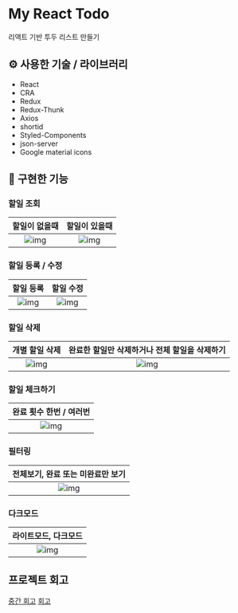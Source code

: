 # My React Todo
리액트 기반 투두 리스트 만들기


## ⚙️ 사용한 기술 / 라이브러리
- React
- CRA
- Redux
- Redux-Thunk
- Axios
- shortid
- Styled-Components
- json-server
- Google material icons


## 👀 구현한 기능
### 할일 조회
| 할일이 없을때 | 할일이 있을때 |
|:---:|:---:|
|![img](https://user-images.githubusercontent.com/87507011/231459145-813c4d04-31e3-4121-ae3a-e3d5de7175ad.png)|![img](https://user-images.githubusercontent.com/87507011/231459386-1b716ba7-6df9-453f-b955-3446cf6ac904.png)|


### 할일 등록 / 수정
|할일 등록|할일 수정|
|:---:|:---:|
|![img](https://user-images.githubusercontent.com/87507011/231461789-456210f9-1253-4eb3-b5d5-a7d9a62678f4.gif)|![img](https://user-images.githubusercontent.com/87507011/231460027-ec1c0759-f37a-4607-9bf8-6fbf7aaca401.gif)|


### 할일 삭제
|개별 할일 삭제|완료한 할일만 삭제하거나 전체 할일을 삭제하기|
|:---:|:---:|
|![img](https://user-images.githubusercontent.com/87507011/231460460-e0bbe8fd-cfcf-4c4b-8240-f7514c658881.gif)|![img](https://user-images.githubusercontent.com/87507011/231460478-841da8c8-c3dd-4fc2-8f2b-cd7f5d2a4503.gif)|

### 할일 체크하기
|완료 횟수 한번 / 여러번|
|:---:|
|![img](https://user-images.githubusercontent.com/87507011/231460784-a0d30d00-0377-4cff-acf8-b088c97debb7.gif)|

### 필터링
|전체보기, 완료 또는 미완료만 보기|
|:---:|
|![img](https://user-images.githubusercontent.com/87507011/231460801-22e38966-c630-453e-b097-668f90a988c9.gif)|

### 다크모드
|라이트모드, 다크모드|
|:---:|
|![img](https://user-images.githubusercontent.com/87507011/231460813-163f70f1-424e-4d9f-be9b-6caf309e3c2c.gif)|


## 프로젝트 회고
[중간 회고](https://1ncomparable.tistory.com/302)
[회고](https://1ncomparable.tistory.com/303)
